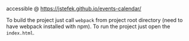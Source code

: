 accessible @ https://jstefek.github.io/events-calendar/

To build the project just call `webpack` from project root directory (need to have webpack installed with npm).
To run the project just open the `index.html`.